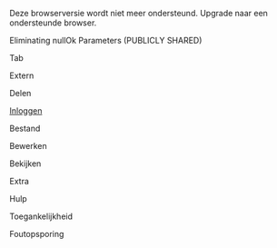 
Deze browserversie wordt niet meer ondersteund. Upgrade naar een ondersteunde browser.

Eliminating nullOk Parameters (PUBLICLY SHARED)

Tab

Extern

Delen

[Inloggen](https://accounts.google.com/ServiceLogin?service=wise&passive=1209600&osid=1&continue=https://docs.google.com/document/d/1LKBL0S1uyhACDiUXILhLKFZH8Cpl_w3mXjHgaE8_--U/edit?usp%3Dsharing&followup=https://docs.google.com/document/d/1LKBL0S1uyhACDiUXILhLKFZH8Cpl_w3mXjHgaE8_--U/edit?usp%3Dsharing&ltmpl=docs&ec=GAZAGQ)

Bestand

Bewerken

Bekijken

Extra

Hulp

Toegankelijkheid

Foutopsporing